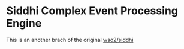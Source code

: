 Siddhi Complex Event Processing Engine 
======================================
This is an another brach of the original [wso2/siddhi](https://github.com/wso2/siddhi)
